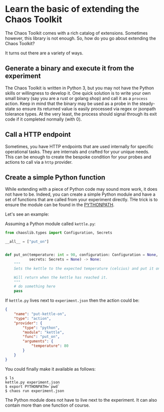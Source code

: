 # Learn the basic of extending the Chaos Toolkit

The Chaos Toolkit comes with a rich catalog of extensions. Sometimes however,
this library is not enough. So, how do you go about extending the Chaos Toolkit?

It turns out there are a variety of ways.

## Generate a binary and execute it from the experiment

The Chaos Toolkit is written in Python 3, but you may not have the Python
skills or willingness to develop it. One quick solution is to write your own
small binary (say you are a rust or golang shop) and call it as a `process`
action. Keep in mind that the binary may be used as a probe in the steady-state
so ensure its returned value is easily processed via regex or jsonpath
tolerance types. At the very least, the process should signal through its
exit code if it completed normally (with 0).

## Call a HTTP endpoint

Sometimes, you have HTTP endpoints that are used internally for specific
operational tasks. They are internals and crafted for your unique needs. This
can be enough to create the bespoke condition for your probes and actions to
call via a `http` provider.

## Create a simple Python function

While extending with a piece of Python code may sound more work, it does not
have to be. Indeed, you can create a simple Python module and have a set of
functions that are called from your experiment directly. THe trick is to
ensure the module can be found in the [PYTHONPATH][].

[PYTHONPATH]: https://docs.python.org/3/using/cmdline.html#envvar-PYTHONPATH

Let's see an example:

Assuming a Python module called `kettle.py`:

```python
from chaoslib.types import Configuration, Secrets

__all__ = ["put_on"]


def put_on(temperature: int = 90, configuration: Configuration = None,
           secrets: Secrets = None) -> None:
    """
    Sets the kettle to the expected temperature (celcius) and put it on.

    Will return when the kettle has reached it.
    """
    # do something here
    pass
```

If `kettle.py` lives next to `experiment.json` then the action could be:


```json
{
    "name": "put-kettle-on",
    "type": "action",
    "provider": {
        "type": "python",
        "module": "kettle",
        "func": "put_on",
        "arguments": {
            "temperature": 80
        }
    }
}
```

You could finally make it available as follows:

```console
$ ls
kettle.py experiment.json
$ export PYTHONPATH=`pwd`
$ chaos run experiment.json
```

The Python module does not have to live next to the experiment. It can also
contain more than one function of course.